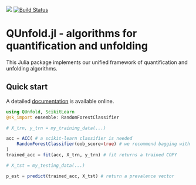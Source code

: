 [![](https://img.shields.io/badge/docs-dev-blue.svg)](https://mirkobunse.github.io/QUnfold.jl/dev)
[![Build Status](https://github.com/mirkobunse/QUnfold.jl/workflows/CI/badge.svg)](https://github.com/mirkobunse/QUnfold.jl/actions)

# QUnfold.jl - algorithms for quantification and unfolding

This Julia package implements our unified framework of quantification and unfolding algorithms.


## Quick start

A detailed [documentation](https://mirkobunse.github.io/QUnfold.jl/dev) is available online.

```julia
using QUnfold, ScikitLearn
@sk_import ensemble: RandomForestClassifier

# X_trn, y_trn = my_training_data(...)

acc = ACC( # a scikit-learn classifier is needed
    RandomForestClassifier(oob_score=true) # we recommend bagging with oob_score=true
)
trained_acc = fit(acc, X_trn, y_trn) # fit returns a trained COPY

# X_tst = my_testing_data(...)

p_est = predict(trained_acc, X_tst) # return a prevalence vector
```

